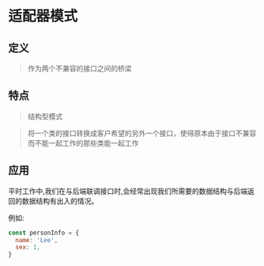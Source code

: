 # 适配器模式

## 定义
> 作为两个不兼容的接口之间的桥梁

## 特点
> 结构型模式

> 将一个类的接口转换成客户希望的另外一个接口，使得原本由于接口不兼容而不能一起工作的那些类能一起工作

## 应用
平时工作中,我们在与后端联调接口时,会经常出现我们所需要的数据结构与后端返回的数据结构有出入的情况。

例如:

```js
const personInfo = {
  name: 'Lee',
  sex: 1,
}
```